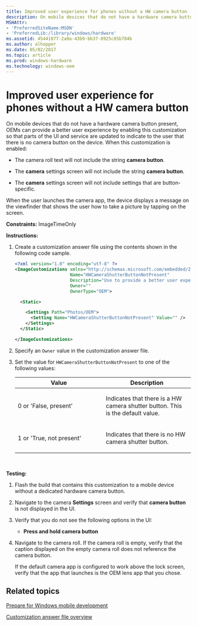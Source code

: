 ```yaml
---
title: Improved user experience for phones without a HW camera button
description: On mobile devices that do not have a hardware camera button present, OEMs can provide a better user experience by enabling this customization so that parts of the UI and service are updated to indicate to the user that there is no camera button on the device. When this customization is enabled
MSHAttr:
- 'PreferredSiteName:MSDN'
- 'PreferredLib:/library/windows/hardware'
ms.assetid: 45441077-2a0a-43b9-bb37-0925c85b784b
ms.author: alhopper
ms.date: 05/02/2017
ms.topic: article
ms.prod: windows-hardware
ms.technology: windows-oem
---
```


# Improved user experience for phones without a HW camera button


On mobile devices that do not have a hardware camera button present, OEMs can provide a better user experience by enabling this customization so that parts of the UI and service are updated to indicate to the user that there is no camera button on the device. When this customization is enabled:

-   The camera roll text will not include the string **camera button**.

-   The **camera** settings screen will not include the string **camera button**.

-   The **camera** settings screen will not include settings that are button-specific.

When the user launches the camera app, the device displays a message on the viewfinder that shows the user how to take a picture by tapping on the screen.

<a href="" id="constraints---imagetimeonly"></a>**Constraints:** ImageTimeOnly  

<a href="" id="instructions-"></a>**Instructions:**  
1.  Create a customization answer file using the contents shown in the following code sample.

    ```XML
    <?xml version="1.0" encoding="utf-8" ?>
    <ImageCustomizations xmlns="http://schemas.microsoft.com/embedded/2004/10/ImageUpdate"  
                         Name="HWCameraShutterButtonNotPresent"  
                         Description="Use to provide a better user experience for phones that do not have a hardware camera button."  
                         Owner=""  
                         OwnerType="OEM"> 

      <Static>  

        <Settings Path="Photos/OEM">  
          <Setting Name="HWCameraShutterButtonNotPresent" Value="" />   
        </Settings>  
      </Static>

    </ImageCustomizations>
    ```

2.  Specify an `Owner` value in the customization answer file.

3.  Set the value for `HWCameraShutterButtonNotPresent` to one of the following values:

    <table>
    <colgroup>
    <col width="50%" />
    <col width="50%" />
    </colgroup>
    <thead>
    <tr class="header">
    <th>Value</th>
    <th>Description</th>
    </tr>
    </thead>
    <tbody>
    <tr class="odd">
    <td><p>0 or 'False, present'</p></td>
    <td><p>Indicates that there is a HW camera shutter button. This is the default value.</p></td>
    </tr>
    <tr class="even">
    <td><p>1 or 'True, not present'</p></td>
    <td><p>Indicates that there is no HW camera shutter button.</p></td>
    </tr>
    </tbody>
    </table>

     

<a href="" id="testing-"></a>**Testing:**  
1.  Flash the build that contains this customization to a mobile device without a dedicated hardware camera button.

2.  Navigate to the camera **Settings** screen and verify that **camera button** is not displayed in the UI.

3.  Verify that you do not see the following options in the UI:

    -   **Press and hold camera button**

4.  Navigate to the camera roll. If the camera roll is empty, verify that the caption displayed on the empty camera roll does not reference the camera button.

    If the default camera app is configured to work above the lock screen, verify that the app that launches is the OEM lens app that you chose.

## Related topics

[Prepare for Windows mobile development](https://docs.microsoft.com/en-us/windows-hardware/manufacture/mobile/preparing-for-windows-mobile-development)

[Customization answer file overview](https://docs.microsoft.com/en-us/windows-hardware/customize/mobile/mcsf/customization-answer-file)